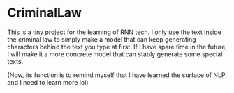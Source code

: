 # CriminalLaw

This is a tiny project for the learning of RNN tech.
I only use the text inside the criminal law to simply make a model that can keep generating characters behind the text you type at first.
If I have spare time in the future, I will make it a more concrete model that can stably generate some special texts.

(Now, its function is to remind myself that I have learned the surface of NLP, and I need to learn more lol)
